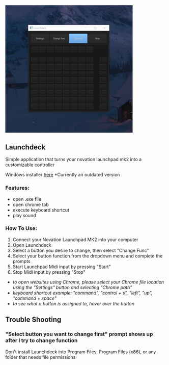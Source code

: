<img src='https://github.com/HelloZorex/Launchdeck/blob/main/img/screenshot1.png' alt='gui' width='400'>

## Launchdeck

Simple application that turns your novation launchpad mk2 into a customizable controller

Windows installer [here](https://drive.google.com/uc?export=download&id=1QIt0CQ-FVVwGwG0nRhNUQnqNsvNkTUiU)
*Currently an outdated version

### Features:
- open .exe file
- open chrome tab
- execute keyboard shortcut
- play sound

### How To Use:
1. Connect your Novation Launchpad MK2 into your computer
2. Open Launchdeck
3. Select a button you desire to change, then select "Change Func"
4. Select your button function from the dropdown menu and complete the prompts
5. Start Launchpad Midi input by pressing "Start"
6. Stop Midi input by pressing "Stop"

- *to open websites using Chrome, please select your Chrome file location using the "Settings" button and selecting "Chrome path"*
- *keyboard shortcut example: "command", "control + s", "left", "up", "command + space"*
- *to see what a button is assigned to, hover over the button*

## Trouble Shooting

### "Select button you want to change first" prompt shows up after I try to change function
Don't install Launchdeck into Program Files, Program Files (x86), or any folder that needs file permissions
